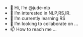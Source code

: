 - 👋 Hi, I’m @jude-nlp
- 👀 I’m interested in NLP,RS,IR.
- 🌱 I’m currently learning RS
- 💞️ I’m looking to collaborate on ...
- 📫 How to reach me ...

<!---
jude-nlp/jude-nlp is a ✨ special ✨ repository because its `README.md` (this file) appears on your GitHub profile.
You can click the Preview link to take a look at your changes.
--->
